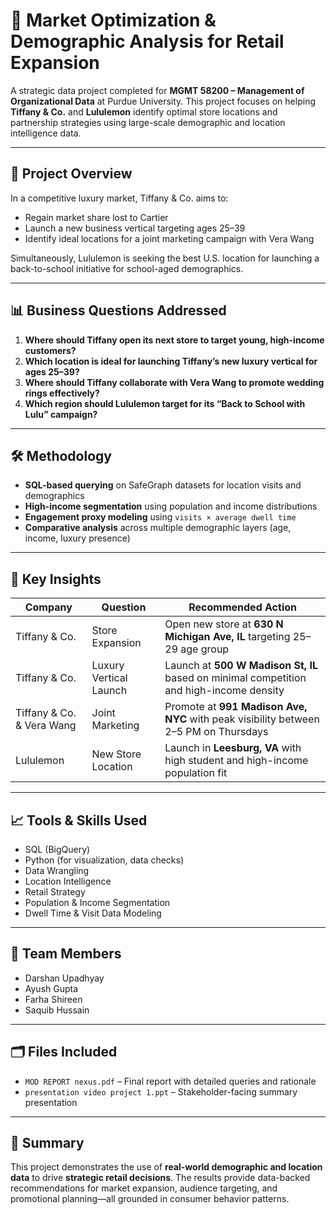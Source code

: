 # 📍 Market Optimization & Demographic Analysis for Retail Expansion

A strategic data project completed for **MGMT 58200 – Management of Organizational Data** at Purdue University. This project focuses on helping **Tiffany & Co.** and **Lululemon** identify optimal store locations and partnership strategies using large-scale demographic and location intelligence data.

---

## 🧠 Project Overview

In a competitive luxury market, Tiffany & Co. aims to:
- Regain market share lost to Cartier
- Launch a new business vertical targeting ages 25–39
- Identify ideal locations for a joint marketing campaign with Vera Wang

Simultaneously, Lululemon is seeking the best U.S. location for launching a back-to-school initiative for school-aged demographics.

---

## 📊 Business Questions Addressed

1. **Where should Tiffany open its next store to target young, high-income customers?**  
2. **Which location is ideal for launching Tiffany’s new luxury vertical for ages 25–39?**  
3. **Where should Tiffany collaborate with Vera Wang to promote wedding rings effectively?**  
4. **Which region should Lululemon target for its “Back to School with Lulu” campaign?**

---

## 🛠️ Methodology

- **SQL-based querying** on SafeGraph datasets for location visits and demographics  
- **High-income segmentation** using population and income distributions  
- **Engagement proxy modeling** using `visits × average dwell time`  
- **Comparative analysis** across multiple demographic layers (age, income, luxury presence)

---

## 📌 Key Insights

| Company | Question | Recommended Action |
|--------|----------|---------------------|
| Tiffany & Co. | Store Expansion | Open new store at **630 N Michigan Ave, IL** targeting 25–29 age group |
| Tiffany & Co. | Luxury Vertical Launch | Launch at **500 W Madison St, IL** based on minimal competition and high-income density |
| Tiffany & Co. & Vera Wang | Joint Marketing | Promote at **991 Madison Ave, NYC** with peak visibility between 2–5 PM on Thursdays |
| Lululemon | New Store Location | Launch in **Leesburg, VA** with high student and high-income population fit |

---

## 📈 Tools & Skills Used

- SQL (BigQuery)  
- Python (for visualization, data checks)  
- Data Wrangling  
- Location Intelligence  
- Retail Strategy  
- Population & Income Segmentation  
- Dwell Time & Visit Data Modeling  

---

## 👥 Team Members

- Darshan Upadhyay  
- Ayush Gupta  
- Farha Shireen  
- Saquib Hussain

---

## 🗂️ Files Included

- `MOD REPORT nexus.pdf` – Final report with detailed queries and rationale  
- `presentation video project 1.ppt` – Stakeholder-facing summary presentation

---

## 🧭 Summary

This project demonstrates the use of **real-world demographic and location data** to drive **strategic retail decisions**. The results provide data-backed recommendations for market expansion, audience targeting, and promotional planning—all grounded in consumer behavior patterns.

